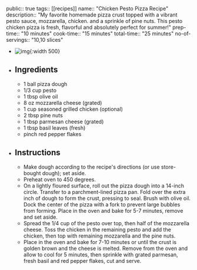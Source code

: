 public:: true
tags:: [[recipes]]
name:: "Chicken Pesto Pizza Recipe"
description:: "My favorite homemade pizza crust topped with a vibrant pesto sauce, mozzarella, chicken. and a sprinkle of pine nuts. This pesto chicken pizza is fresh, flavorful and absolutely perfect for summer!"
prep-time:: "10 minutes"
cook-time:: "15 minutes"
total-time:: "25 minutes"
no-of-servings:: "10,10 slices"

- ![img](https://i2.wp.com/lifemadesimplebakes.com/wp-content/uploads/2016/09/chicken-pesto-pizza-resize-2.jpg){:width 500}
- ## Ingredients
	- 1 ball pizza dough
	- 1/3 cup pesto
	- 1 tbsp olive oil
	- 8 oz mozzarella cheese (grated)
	- 1 cup seasoned grilled chicken (optional)
	- 2 tbsp pine nuts
	- 1 tbsp parmesan cheese (grated)
	- 1 tbsp basil leaves (fresh)
	- pinch red pepper flakes
- ## Instructions
	- Make dough according to the recipe's directions (or use store-bought dough); set aside.
	- Preheat oven to 450 degrees.
	- On a lightly floured surface, roll out the pizza dough into a 14-inch circle. Transfer to a parchment-lined pizza pan. Fold over the extra inch of dough to form the crust, pressing to seal. Brush with olive oil. Dock the center of the pizza with a fork to prevent large bubbles from forming. Place in the oven and bake for 5-7 minutes, remove and set aside.
	- Spread the 1/4 cup of the pesto over top, then half of the mozzarella cheese. Toss the chicken in the remaining pesto and add the chicken, then top with remaining mozzarella and the pine nuts.
	- Place in the oven and bake for 7-10 minutes or until the crust is golden brown and the cheese is melted. Remove from the oven and allow to cool for 5 minutes, then sprinkle with grated parmesan, fresh basil and red pepper flakes, cut and serve.